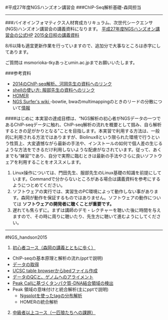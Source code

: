 #平成27年度NGSハンズオン講習会
###ChIP-Seq解析基礎-森岡担当
***
###バイオインフォマティクス人材育成カリキュラム、次世代シークエンサ(NGS)ハンズオン講習会の講義資料になります。
[平成27年度NGSハンズオン講習会の公式HP](http://biosciencedbc.jp/human/human-resources/workshop/h27)
[2015全日程の講義資料](http://www.iu.a.u-tokyo.ac.jp/~kadota/r_seq.html#bioinfo_ngs_sokushu_2015)


8/6以降も適宜更新作業を行っていますので、追加分で大事なところは赤字にしてあります。

ご質問は msmorioka-tkyあっとumin.ac.jpまでお願いいたします。



###参考資料
- [2014のChIP-seq解析、河岡先生の資料へのリンク](http://www.iu.a.u-tokyo.ac.jp/~kadota/bioinfo_ngs_sokushu_2014/20140911_4-4_kawaoka.pdf)
- [shellの使い方: 服部先生の資料へのリンク](http://www.iu.a.u-tokyo.ac.jp/~kadota/bioinfo_ngs_sokushu_2015/20150724_amelieff.pdf)
- [HOMER](http://homer.salk.edu/homer/chipseq/)
- [NGS Surfer's wiki ](https://cell-innovation.nig.ac.jp/wiki/tiki-index.php)
  -bowtie, bwaのmultimappingのときのリードの分散について[情報](http://tinyurl.com/ooeactg) 


####はじめに
本実習の達成目標は、“NGS解析の初心者がNGSデータの一つであるChIP-seqデータに触れ、ChIP-seq解析の流れを概要として掴み、自ら解析するときの足がかりとなる”ことを目指します。本実習で利用する方法は、一般的に利用される方法ではありますが、Biolinux8という限られた環境で行うという性質上、大変遺憾ながら最新の手法や、インストールの如何で個人差の生じるような方法をできるだけ利用しないような配慮がなされています。従って、あくまでも“練習”であり、自分で実際に臨むときは最新の手法やさらに良いソフトウェアを利用することをオススメします。

1. Linux操作については、門田先生、服部先生のLinux基礎の知識を前提にしています。Commandで分からないところがある場合は講義資料を参考にするようにつとめてください。
2. ソフトウェアの実行では、実習生のPC環境によって動作しない事があります。森岡が動作を保証するものではありません。ソフトウェアの動作については **ソフトウェアの開発者に聴くことが重要です。**
3. 遅れても焦らずに。まずは講師のデモ・レクチャーを聴いた後に時間を与えますので、その時に周りに聴いたり、先生方に聴いて進むようにしてください。



---



#NGS_handson2015
1. [初心者コース（森岡の講義とともに歩く）](https://github.com/suimye/NGS_handson2015/wiki/NGS_beginner)


  - ChIP-seqの基本原理と解析の流れ(pptで説明) 
  - [データの取得](https://github.com/suimye/NGS_handson2015/wiki/data_retrive)
  - [UCSC table browserからbedファイル作成](https://github.com/suimye/NGS_handson2015/wiki/repeat-region-from-UCSC_table_browser)
  - [データのQCと、ゲノムへのアライメント](https://github.com/suimye/NGS_handson2015/wiki/NGS_beginner)
  - [Peak Callに基づくタンパク質-DNA結合領域の検出](https://github.com/suimye/NGS_handson2015/wiki/PeakCallAndMDA)
  - Peak 領域の意味付けと統合解析(主にpptで説明)
      - [Ngsplotを使ったtagの分布解析](https://github.com/suimye/NGS_handson2015/wiki/NGSplotsOnBiolinux8)
      - HOMERの統合解析





2. [中級者以上コース（一匹狼たちへの課題）](https://github.com/suimye/NGS_handson2015/wiki/NGS_senior)



 




